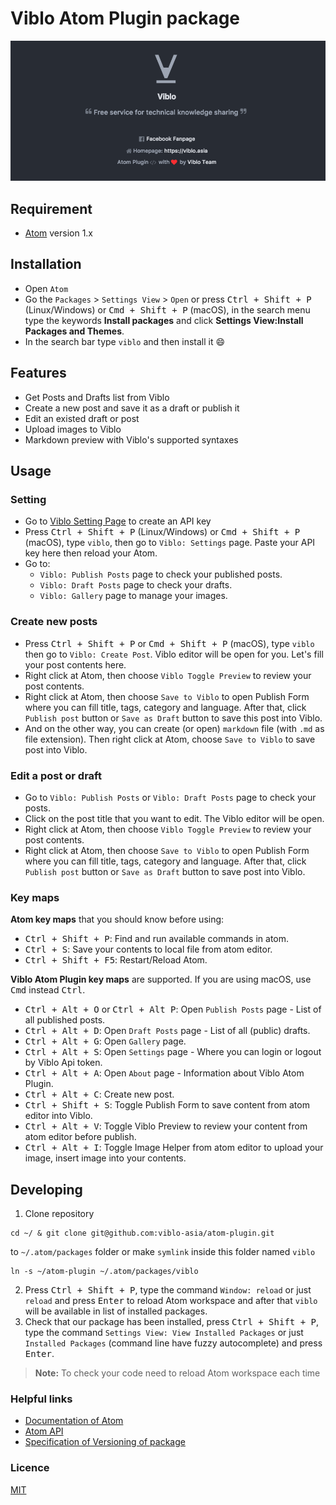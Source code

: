 # Viblo Atom Plugin package

![plugin-screen-shot](./images/ss1.png)

## Requirement
- [Atom](https://atom.io/) version 1.x

## Installation
- Open `Atom`
- Go the `Packages` > `Settings View` > `Open` or press <kbd>Ctrl + Shift + P</kbd> (Linux/Windows) or <kbd>Cmd + Shift + P</kbd> (macOS),
in the search menu type the keywords **Install packages** and click **Settings View:Install Packages and Themes**.
- In the search bar type `viblo` and then install it :smile:

## Features
- Get Posts and Drafts list from Viblo
- Create a new post and save it as a draft or publish it
- Edit an existed draft or post
- Upload images to Viblo
- Markdown preview with Viblo's supported syntaxes

## Usage
### Setting
- Go to [Viblo Setting Page](https://viblo.asia/settings/oauth) to create an API key
- Press <kbd>Ctrl + Shift + P</kbd> (Linux/Windows) or <kbd>Cmd + Shift + P</kbd> (macOS), type `viblo`, then go to `Viblo: Settings` page.
Paste your API key here then reload your Atom.
- Go to:
    - `Viblo: Publish Posts` page to check your published posts.
    - `Viblo: Draft Posts` page to check your drafts.
    - `Viblo: Gallery` page to manage your images.

### Create new posts
- Press <kbd>Ctrl + Shift + P</kbd> or <kbd>Cmd + Shift + P</kbd> (macOS), type `viblo` then go to `Viblo: Create Post`.
Viblo editor will be open for you. Let's fill your post contents here.
- Right click at Atom, then choose `Viblo Toggle Preview` to review your post contents.
- Right click at Atom, then choose `Save to Viblo` to open Publish Form where you can fill title, tags, category and language.
After that, click `Publish post` button or `Save as Draft` button to save this post into Viblo.
- And on the other way, you can create (or open) `markdown` file (with `.md` as file extension).
Then right click  at Atom, choose `Save to Viblo` to save post into Viblo.

### Edit a post or draft
- Go to `Viblo: Publish Posts` or `Viblo: Draft Posts` page to check your posts.
- Click on the post title that you want to edit. The Viblo editor will be open.
- Right click at Atom, then choose `Viblo Toggle Preview` to review your post contents.
- Right click at Atom, then choose `Save to Viblo` to open Publish Form where you can fill title, tags, category and language.
After that, click `Publish post` button or `Save as Draft` button to save post into Viblo.

### Key maps
**Atom key maps** that you should know before using:
- <kbd>Ctrl + Shift + P</kbd>: Find and run available commands in atom.
- <kbd>Ctrl + S</kbd>: Save your contents to local file from atom editor.
- <kbd>Ctrl + Shift + F5</kbd>: Restart/Reload Atom.

**Viblo Atom Plugin key maps** are supported. If you are using macOS, use <kbd>Cmd</kbd> instead <kbd>Ctrl</kbd>.
- <kbd>Ctrl + Alt + O</kbd> or <kbd>Ctrl + Alt P</kbd>: Open `Publish Posts` page - List of all published posts.
- <kbd>Ctrl + Alt + D</kbd>: Open `Draft Posts` page - List of all (public) drafts.
- <kbd>Ctrl + Alt + G</kbd>: Open `Gallery` page.
- <kbd>Ctrl + Alt + S</kbd>: Open `Settings` page - Where you can login or logout by Viblo Api token.
- <kbd>Ctrl + Alt + A</kbd>: Open `About` page - Information about Viblo Atom Plugin.
- <kbd>Ctrl + Alt + C</kbd>: Create new post.
- <kbd>Ctrl + Shift + S</kbd>: Toggle Publish Form to save content from atom editor into Viblo.
- <kbd>Ctrl + Alt + V</kbd>: Toggle Viblo Preview to review your content from atom editor before publish.
- <kbd>Ctrl + Alt + I</kbd>: Toggle Image Helper from atom editor to upload your image, insert image into your contents.

## Developing
1. Clone repository
```
cd ~/ & git clone git@github.com:viblo-asia/atom-plugin.git
```
 to `~/.atom/packages` folder or make `symlink` inside this folder named `viblo`
```
ln -s ~/atom-plugin ~/.atom/packages/viblo
```

2. Press <kbd>Ctrl + Shift + P</kbd>, type the command `Window: reload` or just `reload` and press <kbd>Enter</kbd>
to reload Atom workspace and after that `viblo` will be available in list of installed packages.
3. Check that our package has been installed, press <kbd>Ctrl + Shift + P</kbd>, type the command
`Settings View: View Installed Packages` or just `Installed Packages` (command line have fuzzy autocomplete)
and press <kbd>Enter</kbd>.

> **Note:** To check your code need to reload Atom workspace each time

### Helpful links
- [Documentation of Atom](https://atom.io/docs)
- [Atom API](https://atom.io/docs/api/)
- [Specification of Versioning of package](http://semver.org/)

### Licence
[MIT](./LICENSE)
